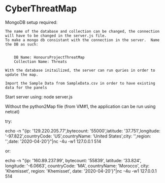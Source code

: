 # CyberThreatMap

MongoDB setup required:

    The name of the database and collection can be changed, the connection will have to be changed in the server.js file.
    To make a mongo db consistant with the connection in the server.  Name the DB as such:


        DB Name: HonoursProjectThreatMap
        Collection Name: Threats

    With the database initailized, the server can run quries in order to update the map.

    Import the Sample Data from SampleData.csv in order to have existing data for the panels

Start server using: node server.js

Without the python2Map file (from VM#1, the application can be run using netcat)

try:

echo -n "{ip: '129.220.205.77',bytecount: '55000',latitude: '37.751',longitude: '-97.822',countryCode: 'US',countryName: 'United States',city: '',region: '',date: '2020-04-20'}"|nc -4u -w1 127.0.0.1 514

or:

echo -n "{ip: '160.89.237.99', bytecount: '55839', latitude: '33.824', longitude: '-6.0663', countryCode: 'MA', countryName: 'Morocco', city: 'Khemisset', region: 'Khemisset', date: '2020-04-20'}"|nc -4u -w1 127.0.0.1 514

